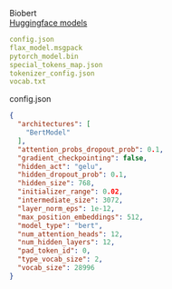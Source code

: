 Biobert<br>[Huggingface models](https://huggingface.co/dmis-lab/biobert-v1.1)
```yaml
config.json
flax_model.msgpack
pytorch_model.bin
special_tokens_map.json
tokenizer_config.json
vocab.txt
```

config.json
```json
{
  "architectures": [
    "BertModel"
  ],
  "attention_probs_dropout_prob": 0.1,
  "gradient_checkpointing": false,
  "hidden_act": "gelu",
  "hidden_dropout_prob": 0.1,
  "hidden_size": 768,
  "initializer_range": 0.02,
  "intermediate_size": 3072,
  "layer_norm_eps": 1e-12,
  "max_position_embeddings": 512,
  "model_type": "bert",
  "num_attention_heads": 12,
  "num_hidden_layers": 12,
  "pad_token_id": 0,
  "type_vocab_size": 2,
  "vocab_size": 28996
}
```
